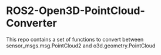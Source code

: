 # ROS2-Open3D-PointCloud-Converter
This repo contains a set of functions to convert between sensor_msgs.msg.PointCloud2 and o3d.geometry.PointCloud

